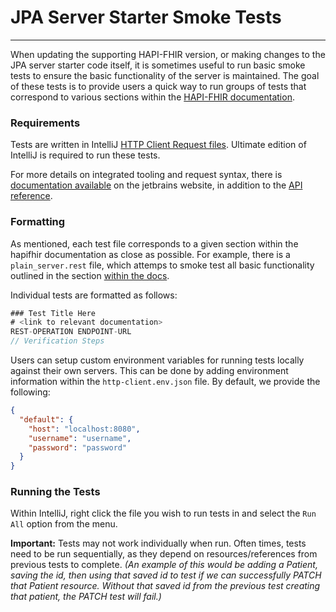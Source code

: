 # JPA Server Starter Smoke Tests

---

When updating the supporting HAPI-FHIR version, or making changes to the JPA server starter code itself, it is sometimes 
useful to run basic smoke tests to ensure the basic functionality of the server is maintained. The goal of these tests is
to provide users a quick way to run groups of tests that correspond to various sections within the 
[HAPI-FHIR documentation][Link-HAPI-FHIR-docs].

### Requirements
Tests are written in IntelliJ [HTTP Client Request files][Link-HTTP-Client-Req-Intro]. Ultimate edition of IntelliJ
is required to run these tests.

For more details on integrated tooling and request syntax, there is [documentation available][Link-HTTP-Client-Req-Exploring]
on the jetbrains website, in addition to the [API reference][Link-HTTP-Client-Req-API].

### Formatting
As mentioned, each test file corresponds to a given section within the hapifhir documentation as close as possible. For 
example, there is a `plain_server.rest` file, which attemps to smoke test all basic functionality outlined in the section
[within the docs][Link-HAPI-FHIR-docs-plain-server].

Individual tests are formatted as follows:
```javascript
### Test Title Here
# <link to relevant documentation>
REST-OPERATION ENDPOINT-URL
// Verification Steps
```

Users can setup custom environment variables for running tests locally against their own servers. This can be done by
adding environment information within the `http-client.env.json` file. By default, we provide the following:
```json
{
  "default": {
    "host": "localhost:8080",
    "username": "username",
    "password": "password"
  }
}
```

### Running the Tests
Within IntelliJ, right click the file you wish to run tests in and select the `Run All` option from the menu.

**Important:** Tests may not work individually when run. Often times, tests need to be run sequentially, as they depend
on resources/references from previous tests to complete. _(An example of this would be adding a Patient, saving the id, 
then using that saved id to test if we can successfully PATCH that Patient resource. Without that saved id from the 
previous test creating that patient, the PATCH test will fail.)_


[Link-HAPI-FHIR-docs]: https://hapifhir.io/hapi-fhir/docs/
[Link-HAPI-FHIR-docs-plain-server]: https://hapifhir.io/hapi-fhir/docs/server_plain/server_types.html
[Link-HTTP-Client-Req-Intro]: https://www.jetbrains.com/help/idea/http-client-in-product-code-editor.html
[Link-HTTP-Client-Req-Exploring]: https://www.jetbrains.com/help/idea/exploring-http-syntax.html
[Link-HTTP-Client-Req-API]: https://www.jetbrains.com/help/idea/http-response-handling-api-reference.html